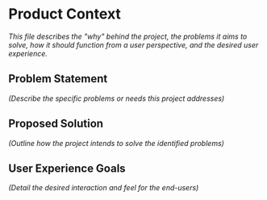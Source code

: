 # Product Context

*This file describes the "why" behind the project, the problems it aims to solve, how it should function from a user perspective, and the desired user experience.*

## Problem Statement

*(Describe the specific problems or needs this project addresses)*

## Proposed Solution

*(Outline how the project intends to solve the identified problems)*

## User Experience Goals

*(Detail the desired interaction and feel for the end-users)*
